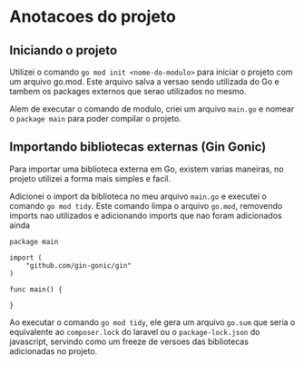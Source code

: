# Anotacoes do projeto

## Iniciando o projeto

Utilizei o comando `go mod init <nome-do-modulo>` para iniciar o projeto com um arquivo go.mod. Este arquivo salva a versao sendo utilizada do Go e tambem os packages externos que serao utilizados no mesmo.

Alem de executar o comando de modulo, criei um arquivo `main.go` e nomear o `package main` para poder compilar o projeto.

## Importando bibliotecas externas (Gin Gonic)

Para importar uma biblioteca externa em Go, existem varias maneiras, no projeto utilizei a forma mais simples e facil.

Adicionei o import da biblioteca no meu arquivo `main.go` e executei o comando `go mod tidy`. Este comando limpa o arquivo `go.mod`, removendo imports nao utilizados e adicionando imports que nao foram adicionados ainda

```
package main

import (
    "github.com/gin-gonic/gin"
)

func main() {
    
}
```

Ao executar o comando `go mod tidy`, ele gera um arquivo `go.sum` que seria o equivalente ao `composer.lock` do laravel ou o `package-lock.json` do javascript, servindo como um freeze de versoes das bibliotecas adicionadas no projeto.

